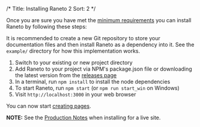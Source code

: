 /*
Title: Installing Raneto 2
Sort: 2
*/

Once you are sure you have met the [minimum requirements](%base_url%/install/requirements) you can install
Raneto by following these steps:

It is recommended to create a new Git repository to store your documentation files and then install Raneto as a dependency into it.
See the `example/` directory for how this implementation works.

1. Switch to your existing or new project directory
2. Add Raneto to your project via NPM's package.json file or downloading the latest version from the [releases page](https://github.com/gilbitron/Raneto/releases)
3. In a terminal, run `npm install` to install the node dependencies
4. To start Raneto, run `npm start` (or `npm run start_win` on Windows)
5. Visit `http://localhost:3000` in your web browser

You can now start [creating pages](%base_url%/usage/creating-pages).

**NOTE:** See the [Production Notes](%base_url%/install/production-notes) when installing for a live site.

